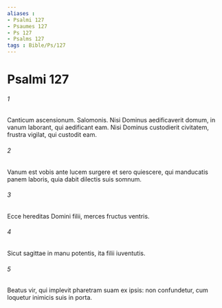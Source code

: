 ```yaml
---
aliases : 
- Psalmi 127
- Psaumes 127
- Ps 127
- Psalms 127
tags : Bible/Ps/127
---
```


# Psalmi 127

###### 1
Canticum ascensionum. Salomonis. Nisi Dominus aedificaverit domum, in vanum laborant, qui aedificant eam. Nisi Dominus custodierit civitatem, frustra vigilat, qui custodit eam.
###### 2
Vanum est vobis ante lucem surgere et sero quiescere, qui manducatis panem laboris, quia dabit dilectis suis somnum.
###### 3
Ecce hereditas Domini filii, merces fructus ventris.
###### 4
Sicut sagittae in manu potentis, ita filii iuventutis.
###### 5
Beatus vir, qui implevit pharetram suam ex ipsis: non confundetur, cum loquetur inimicis suis in porta.
